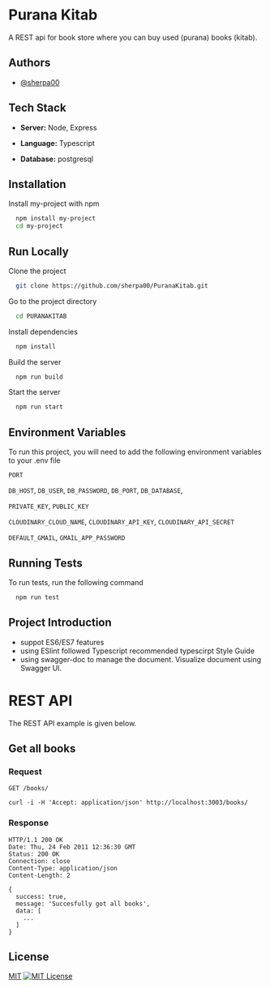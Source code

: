 # Purana Kitab

A REST api for book store where you can buy used (purana) books (kitab).

## Authors

- [@sherpa00](https://www.github.com/sherpa00)

## Tech Stack

- **Server:** Node, Express

- **Language:** Typescript

- **Database:** postgresql

## Installation

Install my-project with npm

```bash
  npm install my-project
  cd my-project
```

## Run Locally

Clone the project

```bash
  git clone https://github.com/sherpa00/PuranaKitab.git
```

Go to the project directory

```bash
  cd PURANAKITAB
```

Install dependencies

```bash
  npm install
```

Build the server

```bash
  npm run build
```

Start the server

```bash
  npm run start
```


## Environment Variables

To run this project, you will need to add the following environment variables to your .env file


`PORT`

`DB_HOST`,
`DB_USER`,
`DB_PASSWORD`,
`DB_PORT`,
`DB_DATABASE`,

`PRIVATE_KEY`,
`PUBLIC_KEY`

`CLOUDINARY_CLOUD_NAME`,
`CLOUDINARY_API_KEY`,
`CLOUDINARY_API_SECRET`

`DEFAULT_GMAIL`,
`GMAIL_APP_PASSWORD`

## Running Tests

To run tests, run the following command

```bash
  npm run test
```

## Project Introduction

- suppot ES6/ES7 features
- using ESlint followed Typescript recommended typescirpt Style Guide
- using swagger-doc to manage the document. Visualize document using Swagger UI.

# REST API

The REST API example is given below.

## Get all books

### Request

`GET /books/`

    curl -i -H 'Accept: application/json' http://localhost:3003/books/

### Response

    HTTP/1.1 200 OK
    Date: Thu, 24 Feb 2011 12:36:30 GMT
    Status: 200 OK
    Connection: close
    Content-Type: application/json
    Content-Length: 2

    {
      success: true,
      message: 'Succesfully got all books',
      data: [
        ...
      ]
    }
## License

[MIT](https://choosealicense.com/licenses/mit/) [![MIT License](https://img.shields.io/badge/License-MIT-green.svg)](https://choosealicense.com/licenses/mit/)

